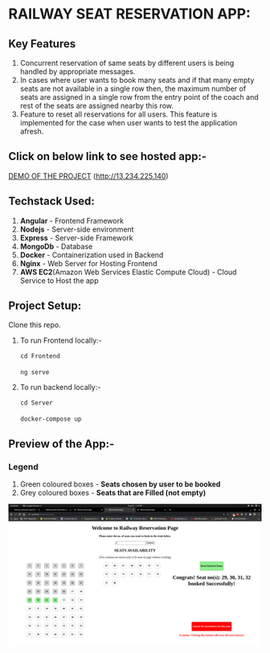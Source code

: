 # RAILWAY SEAT RESERVATION APP:

## **Key Features**
1. Concurrent reservation of same seats by different users is being handled by appropriate messages.
2. In cases where user wants to book many seats and if that many empty seats are not available in a single row then, the maximum number of seats are assigned in a single row from the entry point of the coach and rest of the seats are assigned nearby this row.
3. Feature to reset all reservations for all users. This feature is implemented for the case when user wants to test the application afresh.

## Click on below link to see hosted app:-
<a href="http://13.234.225.140" target="_blank">DEMO OF THE PROJECT</a> (http://13.234.225.140)


## Techstack Used:
1. <strong>Angular</strong> - Frontend Framework
2. <strong>Nodejs</strong> - Server-side environment
3. <strong>Express</strong> - Server-side Framework
3. <strong>MongoDb</strong> - Database
4. <strong>Docker</strong> - Containerization used in Backend
5. <strong>Nginx</strong> - Web Server for Hosting Frontend
6. <strong>AWS EC2</strong>(Amazon Web Services Elastic Compute Cloud) - Cloud Service to Host the app


## Project Setup:

Clone this repo.

1. To run Frontend locally:-
    ```
    cd Frontend
    
    ng serve
    ```
  
2. To run backend locally:-
    ```
    cd Server
    
    docker-compose up
    ```

## Preview of the App:-

### Legend

1. Green coloured boxes - <strong>Seats chosen by user to be booked</strong>
2. Grey coloured boxes - <strong>Seats that are Filled (not empty)</strong>

![Screenshot 1](https://github.com/ishank62/railway-reservation-MEAN/blob/master/images/reservation.png)
